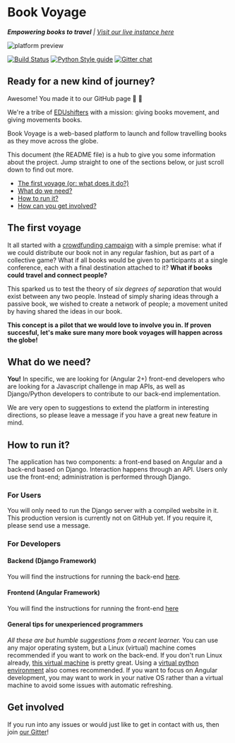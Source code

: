 # Book Voyage
 
***Empowering books to travel*** *| [Visit our live instance here](https://now.edushifts.world/)*

![platform preview](https://edushifts.world/docs/BookVoyage_preview_20170722.png)

[![Build Status](https://travis-ci.org/edushifts/book-voyage.svg?branch=master)](https://travis-ci.org/edushifts/book-voyage)
[![Python Style guide](https://img.shields.io/badge/code_style-PEP8-yellowgreen.svg)](https://www.python.org/dev/peps/pep-0008/)
[![Gitter chat](https://badges.gitter.im/gitterHQ/gitter.png)](https://gitter.im/Book-Voyage/Lobby)

## Ready for a new kind of journey?

Awesome! You made it to our GitHub page :orange_book: :rocket:

We're a tribe of [EDUshifters][EDUshifts] with a mission: giving books movement, and giving movements books.

Book Voyage is a web-based platform to launch and follow travelling books as they move across the globe.
 
This document (the README file) is a hub to give you some information about the project. Jump straight to one of the sections below, or just scroll down to find out more.
 
* [The first voyage (or: what does it do?)](#the-first-voyage)
* [What do we need?](#what-do-we-need)
* [How to run it?](#how-to-run-it)
* [How can you get involved?](#get-involved)
 
## The first voyage

It all started with a [crowdfunding campaign](https://www.generosity.com/education-fundraising/edushifts-now-collective-book-initiative) with a simple premise: what if we could distribute our book not in any regular fashion, but as part of a collective game? What if all books would be given to participants at a single conference, each with a final destination attached to it? **What if books could travel and connect people?**

This sparked us to test the theory of *six degrees of separation* that would exist between any two people. Instead of simply sharing ideas through a passive book, we wished to create a network of people; a movement united by having shared the ideas in our book.

**This concept is a pilot that we would love to involve you in. If proven succesful, let's make sure many more book voyages will happen across the globe!**
 
## What do we need?
 
**You!** In specific, we are looking for (Angular 2+) front-end developers who are looking for a Javascript challenge in map APIs, as well as Django/Python developers to contribute to our back-end implementation.

We are very open to suggestions to extend the platform in interesting directions, so please leave a message if you have a great new feature in mind.

## How to run it?

The application has two components: a front-end based on Angular and a back-end based on Django. Interaction happens through an API. Users only use the front-end; administration is performed through Django.

### For Users

You will only need to run the Django server with a compiled website in it. This production version is currently not on GitHub yet. If you require it, please send use a message.

### For Developers

#### Backend (Django Framework)
You will find the instructions for running the back-end [here](https://github.com/edushifts/book-voyage/blob/master/bookvoyage-backend/README.MD).

#### Frontend (Angular Framework)
You will find the instructions for running the front-end [here](https://github.com/edushifts/book-voyage/blob/master/bookvoyage-frontend/README.md)

#### General tips for unexperienced programmers
*All these are but humble suggestions from a recent learner.* You can use any major operating system, but a Linux (virtual) machine comes recommended if you want to work on the back-end. If you don't run Linux already, [this virtual machine](https://box.scotch.io/) is pretty great. Using a [virtual python environment](https://askubuntu.com/a/865644) also comes recommended. If you want to focus on Angular development, you may want to work in your native OS rather than a virtual machine to avoid some issues with automatic refreshing.

## Get involved

If you run into any issues or would just like to get in contact with us, then join [our Gitter](https://gitter.im/Book-Voyage/Lobby)!
 
[EDUshifts]: https://www.edushifts.world/
